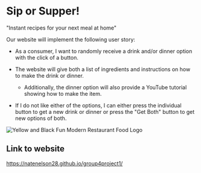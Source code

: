# Sip or Supper!

"Instant recipes for your next meal at home"

Our website will implement the following user story:

* As a consumer, I want to randomly receive a drink and/or dinner option with the click of a button.

* The website will give both a list of ingredients and instructions on how to make the drink or dinner.
    * Additionally, the dinner option will also provide a YouTube tutorial showing how to make the item.

* If I do not like either of the options, I can either press the individual button to get a new drink or dinner or press the "Get Both" button to get new options of both.

![Yellow and Black Fun Modern Restaurant Food Logo](https://user-images.githubusercontent.com/100721142/164916134-6be6c9af-65d1-45ca-a665-ec93b49e0f72.png)

## Link to website
https://natenelson28.github.io/group4project1/
